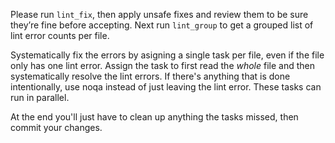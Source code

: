 Please run `lint_fix`, then apply unsafe fixes and review them to be sure they’re fine before accepting.  Next run `lint_group` to get a grouped list of lint error counts per file.

Systematically fix the errors by asigning a single task per file, even if the file only has one lint error.  Assign the task to first read the *whole* file and then systematically resolve the lint errors.  If there's anything that is done intentionally, use noqa instead of just leaving the lint error. These tasks can run in parallel. 

At the end you'll just have to clean up anything the tasks missed, then commit your changes.

